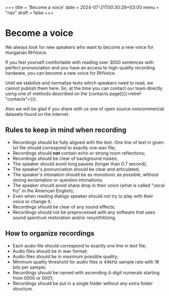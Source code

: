 +++
title = 'Become a voice'
date = 2024-07-21T00:30:29+03:00
menu = "nav"
draft = false
+++

# Become a voice

We always look for new speakers who want to become a new voice for Hungarian RHVoice.

If you feel yourself comfortable with reading over 3000 sentences with perfect pronunciation and you have an access to high-quality recording hardware, you can become a new voice for RHVoice.

Until we stabilize and normalize texts which speakers need to read, we cannot publish them here.
So, at the time you can contact our team directly using one of methods described on the [contacts page]({{<relref "contacts">}}).

Also we will be glad if you share with us one of open source noncommercial datasets found on the internet.

## Rules to keep in mind when recording

* Recordings should be fully aligned with the text. One line of text in given txt file should correspond to exactly one wav file;
* Recordings should **not** contain echo or strong room reflections;
* Recordings should be clear of background noises;
* The speaker should avoid long pauses (longer than 0.7 second);
* The speaker's pronunciation should be clear and articulated;
* The speaker's intonation should be as monotonic as possible, without strong exclamation or question intonations;
* The speaker should avoid sharp drop in their voice (what is called "vocal fry" in the American English);
* Even when reading dialogs speaker should not try to play with their voice or change it;
* Recordings should be clear of any sound effects;
* Recordings should not be preprocessed with any software that uses sound spectrum restoration and/or resynthitizing.

## How to organize recordings

* Each audio file should correspond to exactly one line in text file;
* Audio files should be in wav format;
* Audio files should be in maximum possible quality;
* Minimum quality threshold for audio files is 44kHz sample rate with 16 bits per sample;
* Recordings should be named with ascending 4-digit numerals starting from 0000 or 0001;
* Recordings should be put in a single folder without any extra folder structure.
